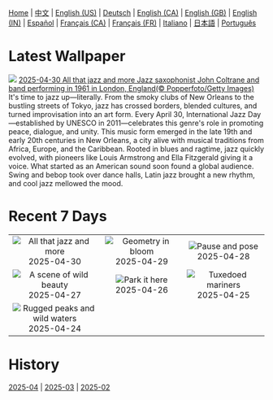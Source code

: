 [Home](../README.md) | [中文](zh-CN.md) | [English (US)](en-US.md) | [Deutsch](de-DE.md) | [English (CA)](en-CA.md) | [English (GB)](en-GB.md) | [English (IN)](en-IN.md) | [Español](es-ES.md) | [Français (CA)](fr-CA.md) | [Français (FR)](fr-FR.md) | [Italiano](it-IT.md) | [日本語](ja-JP.md) | [Português](pt-BR.md)

# Latest Wallpaper
![](https://www.bing.com/th?id=OHR.ColtraneBand_EN-US3561448385_UHD.jpg)
[2025-04-30 All that jazz and more Jazz saxophonist John Coltrane and band performing in 1961 in London, England(© Popperfoto/Getty Images)](https://www.bing.com/th?id=OHR.ColtraneBand_EN-US3561448385_UHD.jpg)
It's time to jazz up—literally. From the smoky clubs of New Orleans to the bustling streets of Tokyo, jazz has crossed borders, blended cultures, and turned improvisation into an art form. Every April 30, International Jazz Day—established by UNESCO in 2011—celebrates this genre's role in promoting peace, dialogue, and unity. This music form emerged in the late 19th and early 20th centuries in New Orleans, a city alive with musical traditions from Africa, Europe, and the Caribbean. Rooted in blues and ragtime, jazz quickly evolved, with pioneers like Louis Armstrong and Ella Fitzgerald giving it a voice. What started as an American sound soon found a global audience. Swing and bebop took over dance halls, Latin jazz brought a new rhythm, and cool jazz mellowed the mood.

# Recent 7 Days
|  |  |  |
|:---:|:---:|:---:|
| ![](https://www.bing.com/th?id=OHR.ColtraneBand_EN-US3561448385_400x240.jpg "All that jazz and more") 2025-04-30 | ![](https://www.bing.com/th?id=OHR.GardensVillandry_EN-US3529015856_400x240.jpg "Geometry in bloom") 2025-04-29 | ![](https://www.bing.com/th?id=OHR.OrangeImpala_EN-US3494359572_400x240.jpg "Pause and pose") 2025-04-28 |
| ![](https://www.bing.com/th?id=OHR.KilaueaCaldera_EN-US7764962675_400x240.jpg "A scene of wild beauty") 2025-04-27 | ![](https://www.bing.com/th?id=OHR.RedwoodGrove_EN-US3412092024_400x240.jpg "Park it here") 2025-04-26 | ![](https://www.bing.com/th?id=OHR.MagellanicPenguin_EN-US3332048594_400x240.jpg "Tuxedoed mariners") 2025-04-25 |
| ![](https://www.bing.com/th?id=OHR.KenaiSpires_EN-US3294247007_400x240.jpg "Rugged peaks and wild waters") 2025-04-24 |  |  |

# History
[2025-04](../archives/wallpaper/en-US/w_2025_04.md) | [2025-03](../archives/wallpaper/en-US/w_2025_03.md) | [2025-02](../archives/wallpaper/en-US/w_2025_02.md)
